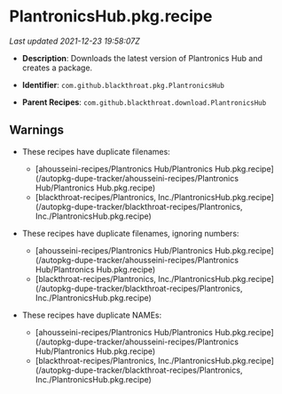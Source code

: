 # PlantronicsHub.pkg.recipe

_Last updated 2021-12-23 19:58:07Z_

- **Description**: Downloads the latest version of Plantronics Hub and creates a package.

- **Identifier**: `com.github.blackthroat.pkg.PlantronicsHub`

- **Parent Recipes**: `com.github.blackthroat.download.PlantronicsHub`

## Warnings

- These recipes have duplicate filenames:
    - [ahousseini-recipes/Plantronics Hub/Plantronics Hub.pkg.recipe](/autopkg-dupe-tracker/ahousseini-recipes/Plantronics Hub/Plantronics Hub.pkg.recipe)
    - [blackthroat-recipes/Plantronics, Inc./PlantronicsHub.pkg.recipe](/autopkg-dupe-tracker/blackthroat-recipes/Plantronics, Inc./PlantronicsHub.pkg.recipe)

- These recipes have duplicate filenames, ignoring numbers:
    - [ahousseini-recipes/Plantronics Hub/Plantronics Hub.pkg.recipe](/autopkg-dupe-tracker/ahousseini-recipes/Plantronics Hub/Plantronics Hub.pkg.recipe)
    - [blackthroat-recipes/Plantronics, Inc./PlantronicsHub.pkg.recipe](/autopkg-dupe-tracker/blackthroat-recipes/Plantronics, Inc./PlantronicsHub.pkg.recipe)

- These recipes have duplicate NAMEs:
    - [ahousseini-recipes/Plantronics Hub/Plantronics Hub.pkg.recipe](/autopkg-dupe-tracker/ahousseini-recipes/Plantronics Hub/Plantronics Hub.pkg.recipe)
    - [blackthroat-recipes/Plantronics, Inc./PlantronicsHub.pkg.recipe](/autopkg-dupe-tracker/blackthroat-recipes/Plantronics, Inc./PlantronicsHub.pkg.recipe)